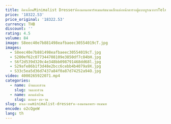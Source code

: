 ```yaml
---
title: อิตาเลี่ยนMinimalist Dresserห้องนอนอพาร์ทเมนท์ขนาดเล็กแต่งหน้าตารางตู้แบบบูรณาการTelescopicข้างเตียงไม้
price: '18322.53'
price_original: '18322.53'
currency: THB
discount: ''
rating: 4.5
volume: 84
image: S8eec40e7b881498eafbaeec30554019cT.jpg
images:
  - S8eec40e7b881498eafbaeec30554019cT.jpg
  - S200ef62c077344708109e3850df7c84bH.jpg
  - S6f2d539d320c4e348bb098791468dd68l.jpg
  - S29afe86b1f3d48e2bcc6cebb4b4079a9X.jpg
  - S33c5ea5d36d7437a84f0a87d74252a94O.jpg
video: 4000265922071.mp4
categories:
  - name: บ้านและสวน
    slug: านและสวน
  - name: ตกแต่งบ้าน
    slug: ตกแต-งบ-าน
slug: ตาเล-ยนminimalist-dresserห-องนอนอพาร-ทเมนท
encode: o2cQgeW
lang: th
---
```

  